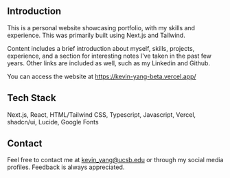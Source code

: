 ## Introduction
This is a personal website showcasing portfolio, with my skills and experience. This was primarily built using Next.js and Tailwind. 

Content includes a brief introduction about myself, skills, projects, experience, and a section for interesting notes I've taken in the past few years. Other links are included as well, such as my Linkedin and Github. 

You can access the website at https://kevin-yang-beta.vercel.app/

## Tech Stack
Next.js, React, HTML/Tailwind CSS, Typescript, Javascript, Vercel, shadcn/ui, Lucide, Google Fonts

## Contact
Feel free to contact me at kevin_yang@ucsb.edu or through my social media profiles. Feedback is always appreciated. 